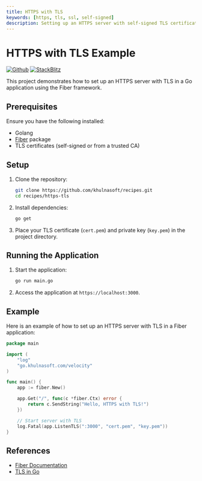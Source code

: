 ```yaml
---
title: HTTPS with TLS
keywords: [https, tls, ssl, self-signed]
description: Setting up an HTTPS server with self-signed TLS certificates.
---
```


# HTTPS with TLS Example

[![Github](https://img.shields.io/static/v1?label=&message=Github&color=2ea44f&style=for-the-badge&logo=github)](https://github.com/khulnasoft/recipes/tree/master/https-tls) [![StackBlitz](https://img.shields.io/static/v1?label=&message=StackBlitz&color=2ea44f&style=for-the-badge&logo=StackBlitz)](https://stackblitz.com/github/khulnasoft/recipes/tree/master/https-tls)

This project demonstrates how to set up an HTTPS server with TLS in a Go application using the Fiber framework.

## Prerequisites

Ensure you have the following installed:

- Golang
- [Fiber](https://github.com/khulnasoft/fiber) package
- TLS certificates (self-signed or from a trusted CA)

## Setup

1. Clone the repository:
    ```sh
    git clone https://github.com/khulnasoft/recipes.git
    cd recipes/https-tls
    ```

2. Install dependencies:
    ```sh
    go get
    ```

3. Place your TLS certificate (`cert.pem`) and private key (`key.pem`) in the project directory.

## Running the Application

1. Start the application:
    ```sh
    go run main.go
    ```

2. Access the application at `https://localhost:3000`.

## Example

Here is an example of how to set up an HTTPS server with TLS in a Fiber application:

```go
package main

import (
    "log"
    "go.khulnasoft.com/velocity"
)

func main() {
    app := fiber.New()

    app.Get("/", func(c *fiber.Ctx) error {
        return c.SendString("Hello, HTTPS with TLS!")
    })

    // Start server with TLS
    log.Fatal(app.ListenTLS(":3000", "cert.pem", "key.pem"))
}
```

## References

- [Fiber Documentation](https://docs.khulnasoft.io)
- [TLS in Go](https://golang.org/pkg/crypto/tls/)
